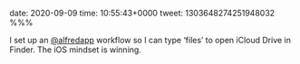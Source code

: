 date: 2020-09-09
time: 10:55:43+0000
tweet: 1303648274251948032
%%%

I set up an [@alfredapp](https://twitter.com/alfredapp) workflow so I can type ‘files’ to open iCloud Drive in Finder. The iOS mindset is winning.
